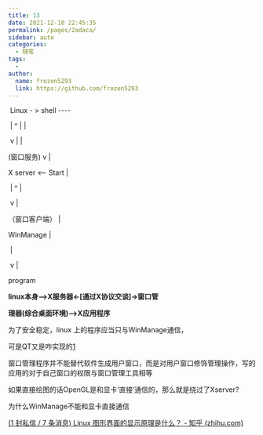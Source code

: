 ```yaml
---
title: 13
date: 2021-12-10 22:45:35
permalink: /pages/2adaca/
sidebar: auto
categories:
  - 随笔
tags:
  - 
author: 
  name: frozen5293
  link: https://github.com/frozen5293
---
```

<head>

<link rel="stylesheet" href="d:/HTML_FONT.css" type="text/css" />

</head>

​    Linux      - >   shell    ----

​	|	^				 |			|

​	v	|				|

(窗口服务) 		v			|

X server	<--	Start		|

​	|	^								|

​	v	|		

（窗口客户端）				|

WinManage					  |

​		|

​		v									|

program





**linux本身-->X服务器<-[通过X协议交谈]->窗口管**

 **理器(综合桌面环境)-->X应用程序**



为了安全稳定，linux 上的程序应当只与WinManage通信，

可是QT又是咋实现的[1][]

[1]: qt是WinManage层（X协议的客户端）的开发库

窗口管理程序并不能替代软件生成用户窗口，而是对用户窗口修饰管理操作，写的应用的对于自己窗口的权限与窗口管理工具相等

如果直接绘图的话OpenGL是和显卡’直接‘通信的，那么就是绕过了Xserver?

为什么WinManage不能和显卡直接通信





[(1 封私信 / 7 条消息) Linux 图形界面的显示原理是什么？ - 知乎 (zhihu.com)](https://www.zhihu.com/question/321725817)